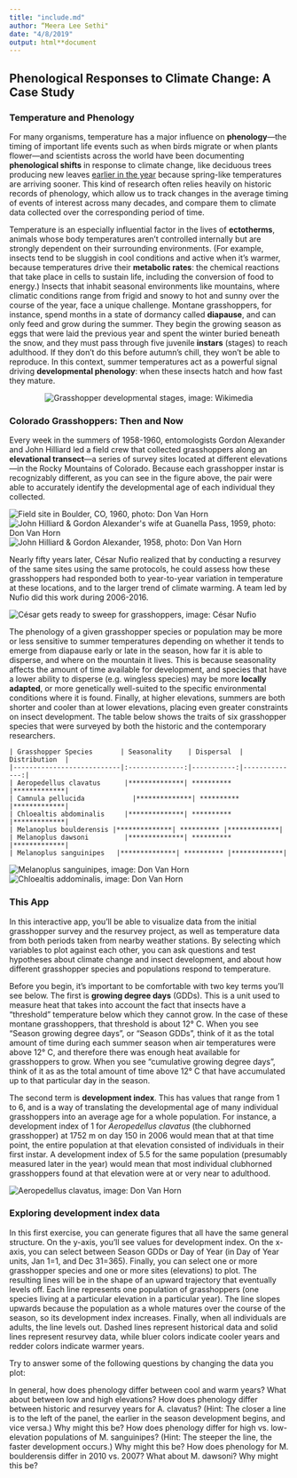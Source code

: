 ```yaml
---
title: "include.md"
author: “Meera Lee Sethi"
date: "4/8/2019"
output: html**document
---
```

## Phenological Responses to Climate Change: A Case Study

### Temperature and Phenology

For many organisms, temperature has a major influence on **phenology**—the timing of important life events such as when birds migrate or when plants flower—and scientists across the world have been documenting **phenological shifts** in response to climate change, like deciduous trees producing new leaves [earlier in the year](https://www.usanpn.org/files/LeafOutHighlightChange**Arnoldia**.pdf) because spring-like temperatures are arriving sooner. This kind of research often relies heavily on historic records of phenology, which allow us to track changes in the average timing of events of interest across many decades, and compare them to climate data collected over the corresponding period of time.

Temperature is an especially influential factor in the lives of **ectotherms**, animals whose body temperatures aren’t controlled internally but are strongly dependent on their surrounding environments. (For example, insects tend to be sluggish in cool conditions and active when it’s warmer, because temperatures drive their  **metabolic rates**: the chemical reactions that take place in cells to sustain life, including the conversion of food to energy.) Insects that inhabit seasonal environments like mountains, where climatic conditions range from frigid and snowy to hot and sunny over the course of the year, face a unique challenge. Montane grasshoppers, for instance, spend months in a state of dormancy called **diapause**, and can only feed and grow during the summer. They begin the growing season as eggs that were laid the previous year and spent the winter buried beneath the snow, and they must pass through five juvenile **instars** (stages) to reach adulthood. If they don’t do this before autumn’s chill, they won’t be able to reproduce. In this context, summer temperatures act as a powerful signal driving **developmental phenology**: when these insects hatch and how fast they mature. 

<p>
<div style="display: flex; justify-content: center;">
<img src="https://upload.wikimedia.org/wikipedia/commons/0/07/Grasshoppermetasnodgrass.jpg"/>
<figcaption>
Grasshopper developmental stages, image: Wikimedia</figcaption>
</div>
</p>

### Colorado Grasshoppers: Then and Now
	
Every week in the summers of 1958-1960, entomologists Gordon Alexander and John Hilliard led a field crew that collected grasshoppers along an **elevational transect**—a series of survey sites located at different elevations—in the Rocky Mountains of Colorado. Because each grasshopper instar is recognizably different, as you can see in the figure above, the pair were able to accurately identify the developmental age of each individual they collected. 

![Field site in Boulder, CO, 1960, photo: Don Van Horn](http://faculty.washington.edu/lbuckley/wordpress/wp-content/uploads/2019/05/3005-2-mis-Bureau-stdsCLEAN.jpg) ![John Hilliard & Gordon Alexander's wife at Guanella Pass, 1959, photo: Don Van Horn](http://faculty.washington.edu/lbuckley/wordpress/wp-content/uploads/2019/05/2676-J-Hilliard-Mrs-A.jpg)
![John Hilliard & Gordon Alexander, 1958, photo: Don Van Horn](http://faculty.washington.edu/lbuckley/wordpress/wp-content/uploads/2019/05/2056-Hilliard-and-Alexander-1958.jpg)

Nearly fifty years later, César Nufio realized that by conducting a resurvey of the same sites using the same protocols, he could assess how these grasshoppers had responded both to year-to-year variation in temperature at these locations, and to the larger trend of climate warming. A team led by Nufio did this work during 2006-2016. 

![César gets ready to sweep for grasshoppers, image: César Nufio](http://faculty.washington.edu/lbuckley/wordpress/wp-content/uploads/2019/05/Cesar.jpg)

The phenology of a given grasshopper species or population may be more or less sensitive to summer temperatures depending on whether it tends to emerge from diapause early or late in the season, how far it is able to disperse, and where on the mountain it lives. This is because seasonality affects the amount of time available for development, and species that have a lower ability to disperse (e.g. wingless species) may be more **locally adapted**, or more genetically well-suited to the specific environmental conditions where it is found. Finally, at higher elevations, summers are both shorter and cooler than at lower elevations, placing even greater constraints on insect development. The table below shows the traits of six grasshopper species that were surveyed by both the historic and the contemporary researchers.

```{r table2, echo=FALSE, message=FALSE, warnings=FALSE, results='asis'}
| Grasshopper Species       | Seasonality    | Dispersal  | Distribution  |
|---------------------------|:--------------:|-----------:|--------------:|
| Aeropedellus clavatus      |**************| ********** |*************|
| Camnula pellucida            |**************| ********** |*************|
| Chloealtis abdominalis     |**************| ********** |*************|
| Melanoplus boulderensis |**************| ********** |*************|
| Melanoplus dawsoni         |**************| ********** |*************|
| Melanoplus sanguinipes   |**************| ********** |*************|
```

![_Melanoplus sanguinipes_, image: Don Van Horn](http://faculty.washington.edu/lbuckley/wordpress/wp-content/uploads/2019/05/1995-Melanoplus-mexicanus-sanguinipes.jpg)![_Chloealtis addominalis_, image: Don Van Horn](http://faculty.washington.edu/lbuckley/wordpress/wp-content/uploads/2019/05/2054-Chloealtis-addominalis.jpg)

### This App

In this interactive app, you’ll be able to visualize data from the initial grasshopper survey and the resurvey project, as well as temperature data from both periods taken from nearby weather stations. By selecting which variables to plot against each other, you can ask questions and test hypotheses about climate change and insect development, and about how different grasshopper species and populations respond to temperature. 

Before you begin, it’s important to be comfortable with two key terms you’ll see below. The first is **growing degree days** (GDDs). This is a unit used to measure heat that takes into account the fact that insects have a “threshold” temperature below which they cannot grow. In the case of these montane grasshoppers, that threshold is about 12° C. When you see “Season growing degree days”, or “Season GDDs”, think of it as the total amount of time during each summer season when air temperatures were above 12° C, and therefore there was enough heat available for grasshoppers to grow. When you see “cumulative growing degree days”, think of it as as the total amount of time above 12° C that have accumulated up to that particular day in the season. 

The second term is **development index**. This has values that range from 1 to 6, and is a way of translating the developmental age of many individual grasshoppers into an average age for a whole population. For instance, a development index of 1 for _Aeropedellus clavatus_ (the clubhorned grasshopper) at 1752 m on day 150 in 2006 would mean that at that time point, the entire population at that elevation consisted of individuals in their first instar. A development index of 5.5 for the same population (presumably measured later in the year) would mean that most individual clubhorned grasshoppers found at that elevation were at or very near to adulthood.  

![_Aeropedellus clavatus_, image: Don Van Horn](http://faculty.washington.edu/lbuckley/wordpress/wp-content/uploads/2019/05/2017-Aeropedellus-clavatus-F.jpg)


### Exploring development index data

In this first exercise, you can generate figures that all have the same general structure. On the y-axis, you’ll see values for development index. On the x-axis, you can select between Season GDDs or Day of Year (in Day of Year units, Jan 1=1, and Dec 31=365). Finally, you can select one or more grasshopper species and one or more sites (elevations) to plot. The resulting lines will be in the shape of an upward trajectory that eventually levels off. Each line represents one population of grasshoppers (one species living at a particular elevation in a particular year). The line slopes upwards because the population as a whole matures over the course of the season, so its development index increases. Finally, when all individuals are adults, the line levels out. Dashed lines represent historical data and solid lines represent resurvey data, while bluer colors indicate cooler years and redder colors indicate warmer years. 

Try to answer some of the following questions by changing the data you plot:

In general, how does phenology differ between cool and warm years? What about between low and high elevations?
How does phenology differ between historic and resurvey years for A. clavatus? (Hint: The closer a line is to the left of the panel, the earlier in the season development begins, and vice versa.) Why might this be?
How does phenology differ for high vs. low-elevation populations of M. sanguinipes? (Hint: The steeper the line, the faster development occurs.) Why might this be?
How does phenology for M. boulderensis differ in 2010 vs. 2007? What about M. dawsoni? Why might this be?

